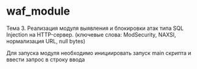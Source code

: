 # waf_module

Тема 3. Реализация модуля выявления и блокировки атак типа SQL Injection на HTTP-сервер. (ключевые слова: ModSecurity, NAXSI, нормализация URL, null bytes)

Для запуска модуля необходимо инициировать запуск main скрипта и ввести запрос в строку ввода 
